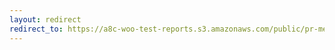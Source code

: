 ```yaml
---
layout: redirect
redirect_to: https://a8c-woo-test-reports.s3.amazonaws.com/public/pr-merge/44042/e2e/index.html
---
```

